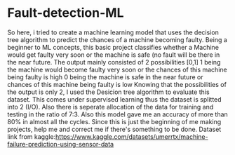 # Fault-detection-ML
So here, i tried to create a machine learning model that uses the decision tree algorithm to predict the chances of a machine becoming faulty.
Being a beginner to ML concepts, this basic project classifies whether a Machine would get faulty very soon or the machine is safe (no fault will be there in the near future.
The output mainly consisted of 2 possibilities [0,1]
1 being the machine would become faulty very soon or the chances of this machine being faulty is high
0 being the machine is safe in the near future or chances of this machine being faulty is low
Knowing that the possibilities of the output is only 2, I used the Desicion tree algorithm to evaluate this dataset. 
This comes under supervised learning thus the dataset is splitted into 2 (I/O). 
Also there is seperate allocation of the data for training and testing in the ratio of 7:3.
Also this model gave me an accuracy of more than 80% in almost all the cycles.
Since this is just the beginning of me making projects, help me and correct me if there's something to be done.
Dataset link from kaggle:https://www.kaggle.com/datasets/umerrtx/machine-failure-prediction-using-sensor-data
